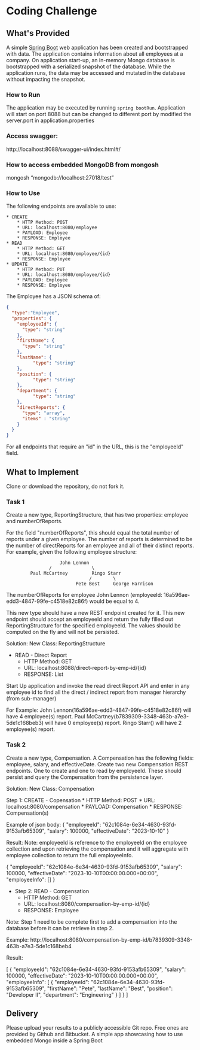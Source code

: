 # Coding Challenge
## What's Provided
A simple [Spring Boot](https://projects.spring.io/spring-boot/) web application has been created and bootstrapped 
with data. The application contains information about all employees at a company. On application start-up, an in-memory 
Mongo database is bootstrapped with a serialized snapshot of the database. While the application runs, the data may be
accessed and mutated in the database without impacting the snapshot.

### How to Run
The application may be executed by running `spring bootRun`.  Application will start on port 8088 but can be changed to different port by modified the server.port in application.properties

### Access swagger:
http://localhost:8088/swagger-ui/index.html#/

### How to access embedded MongoDB from mongosh
mongosh “mongodb://localhost:27018/test”

### How to Use
The following endpoints are available to use:
```
* CREATE
    * HTTP Method: POST 
    * URL: localhost:8080/employee
    * PAYLOAD: Employee
    * RESPONSE: Employee
* READ
    * HTTP Method: GET 
    * URL: localhost:8080/employee/{id}
    * RESPONSE: Employee
* UPDATE
    * HTTP Method: PUT 
    * URL: localhost:8080/employee/{id}
    * PAYLOAD: Employee
    * RESPONSE: Employee
```
The Employee has a JSON schema of:
```json
{
  "type":"Employee",
  "properties": {
    "employeeId": {
      "type": "string"
    },
    "firstName": {
      "type": "string"
    },
    "lastName": {
          "type": "string"
    },
    "position": {
          "type": "string"
    },
    "department": {
          "type": "string"
    },
    "directReports": {
      "type": "array",
      "items" : "string"
    }
  }
}
```
For all endpoints that require an "id" in the URL, this is the "employeeId" field.

## What to Implement
Clone or download the repository, do not fork it.


### Task 1
Create a new type, ReportingStructure, that has two properties: employee and numberOfReports.

For the field "numberOfReports", this should equal the total number of reports under a given employee. The number of 
reports is determined to be the number of directReports for an employee and all of their distinct reports. For example, 
given the following employee structure:
```
                    John Lennon
                /               \
         Paul McCartney         Ringo Starr
                               /        \
                          Pete Best     George Harrison
```
The numberOfReports for employee John Lennon (employeeId: 16a596ae-edd3-4847-99fe-c4518e82c86f) would be equal to 4. 

This new type should have a new REST endpoint created for it. This new endpoint should accept an employeeId and return 
the fully filled out ReportingStructure for the specified employeeId. The values should be computed on the fly and will 
not be persisted.

Solution:
New Class: ReportingStructure 

* READ - Direct Report
    * HTTP Method: GET 
    * URL: localhost:8088/direct-report-by-emp-id/{id}
    * RESPONSE: List<ReportingStructure>

Start Up application and invoke the read direct Report API and enter in any employee id to find all the direct / indirect report from manager hierarchy (from sub-manager) 

For Example:  John Lennon(16a596ae-edd3-4847-99fe-c4518e82c86f) will have 4 employee(s) report.
              Paul McCartney(b7839309-3348-463b-a7e3-5de1c168beb3) will have 0 employee(s) report.
              Ringo Starr() will have 2 employee(s) report.
              

### Task 2
Create a new type, Compensation. A Compensation has the following fields: employee, salary, and effectiveDate. Create 
two new Compensation REST endpoints. One to create and one to read by employeeId. These should persist and query the 
Compensation from the persistence layer.

Solution:
New Class: Compensation 


Step 1: CREATE - Copensation
    * HTTP Method: POST 
    * URL: localhost:8080/compensation
    * PAYLOAD: Compensation
    * RESPONSE: Compensation(s)

Example of json body:
{
    "employeeId": "62c1084e-6e34-4630-93fd-9153afb65309",
    "salary": 100000,
    "effectiveDate": "2023-10-10"
}

Result: Note: employeeId is reference to the employeeId on the employee collection and upon retrieving the compensation and it will aggregate with employee collection
              to return the full employeeInfo.

{
    "employeeId": "62c1084e-6e34-4630-93fd-9153afb65309",
    "salary": 100000,
    "effectiveDate": "2023-10-10T00:00:00.000+00:00",
    "employeeInfo": []
}


* Step 2: READ - Compensation
    * HTTP Method: GET 
    * URL: localhost:8080/compensation-by-emp-id/{id}
    * RESPONSE: Employee

Note: Step 1 need to be complete first to add a compensation into the database before it can be retrieve in step 2.


Example: http://localhost:8080/compensation-by-emp-id/b7839309-3348-463b-a7e3-5de1c168beb4

Result:

[
    {
        "employeeId": "62c1084e-6e34-4630-93fd-9153afb65309",
        "salary": 100000,
        "effectiveDate": "2023-10-10T00:00:00.000+00:00",
        "employeeInfo": [
            {
                "employeeId": "62c1084e-6e34-4630-93fd-9153afb65309",
                "firstName": "Pete",
                "lastName": "Best",
                "position": "Developer II",
                "department": "Engineering"
            }
        ]
    }
]

## Delivery
Please upload your results to a publicly accessible Git repo. Free ones are provided by Github and Bitbucket.
A simple app showcasing how to use embedded Mongo inside a Spring Boot












